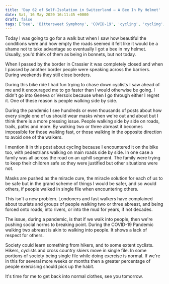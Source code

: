 ```yaml
---
title: 'Day 62 of Self-Isolation in Switzerland – A Bee In My Helmet'
date: Sat, 16 May 2020 16:11:45 +0000
draft: false
tags: ['bee', 'Bittersweet Symphony', 'COVID-19', 'cycling', 'cycling', 'pandemic', 'self-isolation', 'single file', 'social conscience', 'Swtizerland']
---
```


Today I was going to go for a walk but when I saw how beautiful the conditions were and how empty the roads seemed it felt like it would be a shame not to take advantage so eventually I got a bee in my helmet. Usually, you'd think of them as being in bonnets, but not today.

When I passed by the border in Crassier it was completely closed and when I passed by another border people were speaking across the barriers. During weekends they still close borders.

During this bike ride I had fun trying to chase down cyclists I saw ahead of me and it encouraged me to go faster than I would otherwise be going. I didn't go into Geneva or Versoix because when I go through either I regret it. One of these reason is people walking side by side.

During the pandemic I see hundreds or even thousands of posts about how every single one of us should wear masks when we're out and about but I think there is a more pressing issue. People walking side by side on roads, trails, paths and more. By walking two or three abreast it becomes impossible for those walking fast, or those walking in the opposite direction to avoid one of the walkers.

I mention it in this post about cycling because I encountered it on the bike too, with pedestrians walking on main roads side by side. In one case a family was all across the road on an uphill segment. The family were trying to keep their children safe so they were justified but other situations were not.

Masks are pushed as the miracle cure, the miracle solution for each of us to be safe but in the grand scheme of things I would be safer, and so would others, if people walked in single file when encountering others.

This isn't a new problem. Londoners and fast walkers have complained about tourists and groups of people walking two or three abreast, and being forced onto roads, into rivers, or into the mud for years, if not decades.

The issue, during a pandemic, is that if we walk into people, then we're pushing social norms to breaking point. During the COVID-19 Pandemic walking two abreast is akin to walking into people. It shows a lack of respect for others.

Society could learn something from hikers, and to some extent cyclists. Hikers, cyclists and cross country skiers move in single file. In some portions of society being single file while doing exercise is normal. If we're in this for several more weeks or months then a greater percentage of people exercising should pick up the habit.

It's time for me to get back into normal clothes, see you tomorrow.